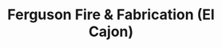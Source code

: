 ---
title: "Ferguson Fire & Fabrication (El Cajon)"
url: /el-cajon/ferguson-fire-and-fabrication-el-cajon/
shop: trade
---